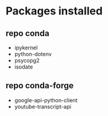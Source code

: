 # Packages installed

## repo conda

- ipykernel
- python-dotenv
- psycopg2
- isodate

## repo conda-forge

- google-api-python-client
- youtube-transcript-api
